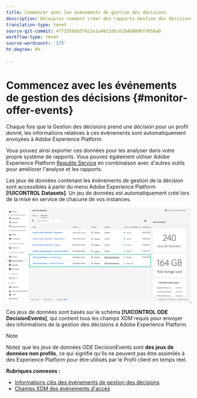 ```yaml
---
title: Commencer avec les événements de gestion des décisions
description: Découvrez comment créer des rapports Gestion des décisions dans Adobe Experience Platform.
translation-type: tm+mt
source-git-commit: 4ff255b6b57823a1a4622dbc62b4b8886fd956a0
workflow-type: tm+mt
source-wordcount: '175'
ht-degree: 0%

---
```


# Commencez avec les événements de gestion des décisions {#monitor-offer-events}

Chaque fois que la Gestion des décisions prend une décision pour un profil donné, les informations relatives à ces événements sont automatiquement envoyées à Adobe Experience Platform.

Vous pouvez ainsi exporter ces données pour les analyser dans votre propre système de rapports. Vous pouvez également utiliser Adobe Experience Platform [Requête Service](https://experienceleague.adobe.com/docs/experience-platform/query/home.html) en combinaison avec d&#39;autres outils pour améliorer l&#39;analyse et les rapports.

Les jeux de données contenant les événements de gestion de la décision sont accessibles à partir du menu Adobe Experience Platform **[!UICONTROL Datasets]**. Un jeu de données est automatiquement créé lors de la mise en service de chacune de vos instances.

![](../assets/events-datasets-list.png)

Ces jeux de données sont basés sur le schéma **[!UICONTROL ODE DecisionEvents]**, qui contient tous les champs XDM requis pour envoyer des informations de la gestion des décisions à Adobe Experience Platform.

>[!NOTE]
>
>Notez que les jeux de données ODE DecisionEvents sont **des jeux de données non profils**, ce qui signifie qu&#39;ils ne peuvent pas être assimilés à des Experience Platform pour être utilisés par le Profil client en temps réel.

**Rubriques connexes :**

* [Informations clés des événements de gestion des décisions](../reports/key-information.md)
* [Champs XDM des événements d&#39;accès](../reports/xdm-fields.md)

